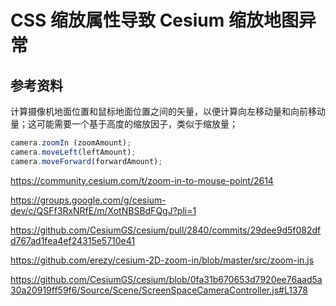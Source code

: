 # CSS 缩放属性导致 Cesium 缩放地图异常




## 参考资料

计算摄像机地面位置和鼠标地面位置之间的矢量，以便计算向左移动量和向前移动量；这可能需要一个基于高度的缩放因子，类似于缩放量；

```js
camera.zoomIn (zoomAmount);
camera.moveLeft(leftAmount);
camera.moveForward(forwardAmount);  
```

https://community.cesium.com/t/zoom-in-to-mouse-point/2614

https://groups.google.com/g/cesium-dev/c/QSFf3RxNRfE/m/XotNBSBdFQgJ?pli=1

https://github.com/CesiumGS/cesium/pull/2840/commits/29dee9d5f082dfd767ad1fea4ef24315e5710e41

https://github.com/erezy/cesium-2D-zoom-in/blob/master/src/zoom-in.js



https://github.com/CesiumGS/cesium/blob/0fa31b670653d7920ee76aad5a30a20919ff59f6/Source/Scene/ScreenSpaceCameraController.js#L1378